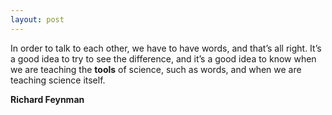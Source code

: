 ```yaml
---
layout: post
---
```


In order to talk to each other, we have to have words, and that’s all right. It’s a good idea to try to see the difference, and it’s a good idea to know when we are teaching the **tools** of science, such as words, and when we are teaching science itself.

**Richard Feynman**

